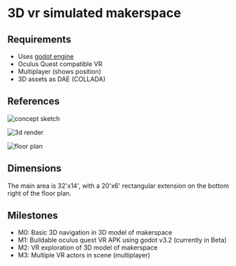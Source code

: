 # 3D vr simulated makerspace

## Requirements

- Uses [godot engine](http://godotengine.org)
- Oculus Quest compatible VR
- Multiplayer (shows position)
- 3D assets as DAE (COLLADA)


## References

![concept sketch](https://github.com/smartin015/l2_makerspace/raw/master/docs/images/sketch.jpeg)

![3d render](https://github.com/smartin015/l2_makerspace/raw/master/docs/images/makerspace_3d.png)

![floor plan](https://github.com/smartin015/l2_makerspace/raw/master/docs/images/floorplan.png)

## Dimensions

The main area is 32'x14', with a 20'x6' rectangular extension on the bottom right of the floor plan.

## Milestones

- M0: Basic 3D navigation in 3D model of makerspace
- M1: Buildable oculus quest VR APK using godot v3.2 (currently in Beta)
- M2: VR exploration of 3D model of makerspace
- M3: Multiple VR actors in scene (multiplayer) 


